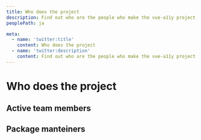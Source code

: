 ```yaml
---
title: Who does the project
description: Find out who are the people who make the vue-a11y project happen
peoplePath: ja

meta:
  - name: 'twitter:title'
    content: Who does the project
  - name: 'twitter:description'
    content: Find out who are the people who make the vue-a11y project happen
---
```


# Who does the project

## Active team members

<list-people role="team"></list-people>

## Package manteiners

<list-people role="package"></list-people>